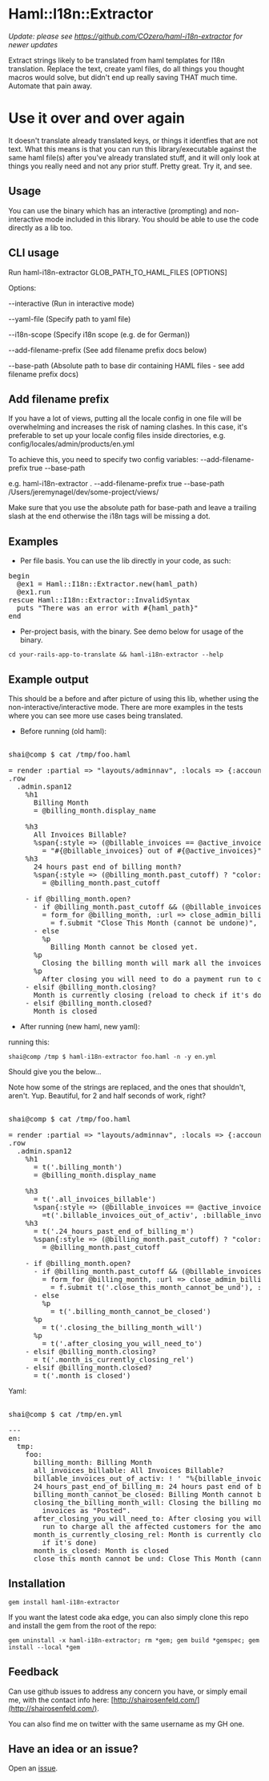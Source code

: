 # Haml::I18n::Extractor

*Update: please see https://github.com/COzero/haml-i18n-extractor for newer updates*

Extract strings likely to be translated from haml templates for I18n translation. Replace the text, create yaml files, do all things you thought macros would solve, but didn't end up really saving THAT much time. Automate that pain away.

# Use it over and over again

It doesn't translate already translated keys, or things it identfies that are not text. What this means is that you can run this library/executable against the same haml file(s) after you've already translated stuff, and it will only look at things you really need and not any prior stuff. Pretty great. Try it, and see.

## Usage

You can use the binary which has an interactive (prompting) and non-interactive mode included in this library. You should be able to use the code directly as a lib too.

## CLI usage
Run haml-i18n-extractor GLOB_PATH_TO_HAML_FILES [OPTIONS]

Options:

--interactive (Run in interactive mode)

--yaml-file (Specify path to yaml file)

--i18n-scope (Specify i18n scope (e.g. de for German))

--add-filename-prefix (See add filename prefix docs below)

--base-path (Absolute path to base dir containing HAML files - see add filename prefix docs)

## Add filename prefix
If you have a lot of views, putting all the locale config in one file will be overwhelming and increases the risk of naming clashes. In this case, it's preferable to set up your locale config files inside directories, e.g. config/locales/admin/products/en.yml

To achieve this, you need to specify two config variables:
--add-filename-prefix true
--base-path

e.g. haml-i18n-extractor . --add-filename-prefix true --base-path /Users/jeremynagel/dev/some-project/views/

Make sure that you use the absolute path for base-path and leave a trailing slash at the end otherwise the i18n tags will be missing a dot.

## Examples

- Per file basis. You can use the lib directly in your code, as such:

<pre>
begin
  @ex1 = Haml::I18n::Extractor.new(haml_path)
  @ex1.run
rescue Haml::I18n::Extractor::InvalidSyntax
  puts "There was an error with #{haml_path}"
end
</pre>

- Per-project basis, with the binary. See demo below for usage of the binary.

`cd your-rails-app-to-translate && haml-i18n-extractor --help`

## Example output

This should be a before and after picture of using this lib, whether using the non-interactive/interactive mode. There are more examples in the tests where you can see more use cases being translated.

- Before running (old haml):

<pre>

shai@comp $ cat /tmp/foo.haml

= render :partial => "layouts/adminnav", :locals => {:account => nil }
.row
  .admin.span12
    %h1
      Billing Month
      = @billing_month.display_name

    %h3
      All Invoices Billable?
      %span{:style => (@billable_invoices == @active_invoices) ? "color: #090" : "color: #900"}
        = "#{@billable_invoices} out of #{@active_invoices}"
    %h3
      24 hours past end of billing month?
      %span{:style => (@billing_month.past_cutoff) ? "color: #090" : "color: #900"}
        = @billing_month.past_cutoff

    - if @billing_month.open?
      - if @billing_month.past_cutoff && (@billable_invoices == @active_invoices)
        = form_for @billing_month, :url => close_admin_billing_month_url(@billing_month), :method => "POST" do |f|
          = f.submit "Close This Month (cannot be undone)", :class => 'btn btn-primary'
      - else
        %p
          Billing Month cannot be closed yet.
      %p
        Closing the billing month will mark all the invoices as "Posted".
      %p
        After closing you will need to do a payment run to charge all the affected customers for the amounts due in posted invoices.
    - elsif @billing_month.closing?
      Month is currently closing (reload to check if it's done)
    - elsif @billing_month.closed?
      Month is closed
</pre>

- After running (new haml, new yaml):

running this:

`shai@comp /tmp $ haml-i18n-extractor foo.haml -n -y en.yml`

Should give you the below...

Note how some of the strings are replaced, and the ones that shouldn't, aren't. Yup. Beautiful, for 2 and half seconds of work, right?

<pre>

shai@comp $ cat /tmp/foo.haml

= render :partial => "layouts/adminnav", :locals => {:account => nil }
.row
  .admin.span12
    %h1
      = t('.billing_month')
      = @billing_month.display_name

    %h3
      = t('.all_invoices_billable')
      %span{:style => (@billable_invoices == @active_invoices) ? "color: #090" : "color: #900"}
        =t('.billable_invoices_out_of_activ', :billable_invoices => (@billable_invoices), :active_invoices => (@active_invoices))
    %h3
      = t('.24_hours_past_end_of_billing_m')
      %span{:style => (@billing_month.past_cutoff) ? "color: #090" : "color: #900"}
        = @billing_month.past_cutoff

    - if @billing_month.open?
      - if @billing_month.past_cutoff && (@billable_invoices == @active_invoices)
        = form_for @billing_month, :url => close_admin_billing_month_url(@billing_month), :method => "POST" do |f|
          = f.submit t('.close_this_month_cannot_be_und'), :class => 'btn btn-primary'
      - else
        %p
          = t('.billing_month_cannot_be_closed')
      %p
        = t('.closing_the_billing_month_will')
      %p
        = t('.after_closing_you_will_need_to')
    - elsif @billing_month.closing?
      = t('.month_is_currently_closing_rel')
    - elsif @billing_month.closed?
      = t('.month_is_closed')
</pre>

Yaml:

<pre>

shai@comp $ cat /tmp/en.yml

---
en:
  tmp:
    foo:
      billing_month: Billing Month
      all_invoices_billable: All Invoices Billable?
      billable_invoices_out_of_activ: ! ' "%{billable_invoices} out of %{active_invoices}"'
      24_hours_past_end_of_billing_m: 24 hours past end of billing month?
      billing_month_cannot_be_closed: Billing Month cannot be closed yet.
      closing_the_billing_month_will: Closing the billing month will mark all the
        invoices as "Posted".
      after_closing_you_will_need_to: After closing you will need to do a payment
        run to charge all the affected customers for the amounts due in posted invoices.
      month_is_currently_closing_rel: Month is currently closing (reload to check
        if it's done)
      month_is_closed: Month is closed
      close_this_month_cannot_be_und: Close This Month (cannot be undone)
</pre>


## Installation

`gem install haml-i18n-extractor`

If you want the latest code aka edge, you can also simply clone this repo and install the gem from the root of the repo:

`gem uninstall -x haml-i18n-extractor; rm *gem; gem build *gemspec; gem install --local *gem`

## Feedback

Can use github issues to address any concern you have, or simply email me, with the contact info here: [http://shairosenfeld.com/](http://shairosenfeld.com/).

You can also find me on twitter with the same username as my GH one.

## Have an idea or an issue?

Open an [issue](https://github.com/shaiguitar/haml-i18n-extractor/issues/new).
